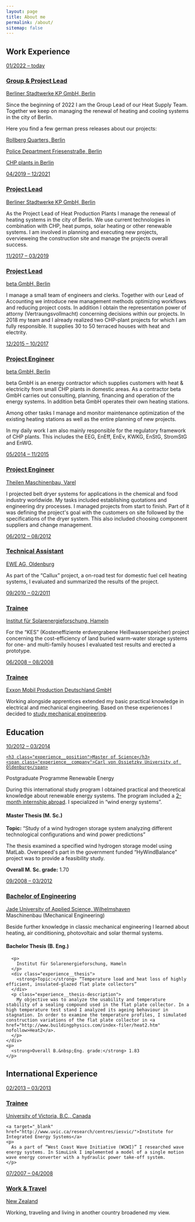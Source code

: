 ```yaml
---
layout: page
title: About me
permalink: /about/
sitemap: false
---
```


<h2 class="experience__headline">Work Experience</h2>
<article class="experience">
  <a class="experience__teaser" href="#">
    <span class="experience__timerange">
      01/2022
      &ndash;
      today
    </span>
    <h3 class="experience__position">Group & Project Lead</h3>
    <span class="experience__company">Berliner Stadtwerke KP  GmbH, Berlin</span>
  </a>

  <div class="experience__description">
    <p>
      Since the beginning of 2022 I am the Group Lead of our Heat Supply Team. Together we keep on managing the renewal of heating and cooling systems in the city of Berlin. 
    </p>
    <p>
      Here you find a few german press releases about our projects: 
    </p>
    <p>
      <a target="_blank" href="https://berlinerstadtwerke.de/presse/aufm-rollberg-und-drunter-zirkulaer-erzeugen-speichern-nutzen/">Rollberg Quarters, Berlin</a>
    </p>
    <p>
      <a target="_blank" href="https://berlinerstadtwerke.de/presse/b-e-m-und-stadtwerke-modernisieren-polizeiwache/">Police Department Friesenstraße, Berlin</a>
    </p>
    <p>
      <a target="_blank" href="https://berlinerstadtwerke.de/presse/sonne-wind-und-waerme/">CHP plants in Berlin</a>
    </p>
  
  </div>
</article>

<article class="experience">
  <a class="experience__teaser" href="#">
    <span class="experience__timerange">
      04/2019
      &ndash;
      12/2021
    </span>
    <h3 class="experience__position">Project Lead</h3>
    <span class="experience__company">Berliner Stadtwerke KP  GmbH, Berlin</span>
  </a>

  <div class="experience__description">
    <p>
      As the Project Lead of Heat Production Plants I manage the renewal of heating systems in the city of Berlin. We use current technologies in combination with CHP, heat pumps, solar heating or other renewable systems. 
      I am involved in planning and executing new projects, overvieweing the construction site and manage the projects overall success.
    </p>
  </div>
</article>

<article class="experience">
  <a class="experience__teaser" href="#">
    <span class="experience__timerange">
      11/2017
      &ndash;
      03/2019
    </span>
    <h3 class="experience__position">Project Lead</h3>
    <span class="experience__company">beta GmbH, Berlin</span>
  </a>

  <div class="experience__description">
    <p>
      I manage a small team of engineers and clerks. Together with our Lead of Accounting we introduce new management methods optimizing workflows and reducing project costs.
      In addition I obtain the representation power of attorny (Vertraungsvollmacht) concerning decisions within our projects.
      In 2018 my team and I already realized two CHP-plant projects for which I am fully responsible. It supplies 30 to 50 terraced houses with heat and electrity.
    </p>
  </div>
</article>

<article class="experience">
  <a class="experience__teaser" href="#">
    <span class="experience__timerange">
      12/2015
      &ndash;
      10/2017
    </span>
    <h3 class="experience__position">Project Engineer</h3>
    <span class="experience__company">beta GmbH, Berlin</span>
  </a>

  <div class="experience__description">
    <p>
      beta GmbH is an energy contractor which supplies customers with heat &amp; electricity from small CHP plants in domestic areas. As a contractor beta GmbH carries out consulting, planning, financing and operation of the energy systems. In addition beta GmbH operates their own heating stations.
    </p>
    <p>
      Among other tasks I manage and monitor maintenance optimization of the existing heating stations as well as the entire planning of new projects.
    </p>
    <p>
      In my daily work I am also mainly responsible for the regulatory framework of CHP plants. This includes the EEG, EnEff, EnEv, KWKG, EnStG, StromStG and EnWG.
    </p>
  </div>
</article>

<article class="experience">
  <a class="experience__teaser" href="#">
    <span class="experience__timerange">
      05/2014
      &ndash;
      11/2015
    </span>
    <h3 class="experience__position">Project Engineer</h3>
    <span class="experience__company">Theilen Maschinenbau, Varel</span>
  </a>

  <div class="experience__description">
    <p>
      I projected belt dryer systems for applications in the chemical and food industry worldwide. My tasks included establishing quotations and engineering dry processes. I managed projects from start to finish. Part of it was defining the project's goal with the customers on site followed by the specifications of the dryer system. This also included choosing component suppliers and change management.
    </p>
  </div>
</article>

<article class="experience">
  <a class="experience__teaser" href="#">
    <span class="experience__timerange">
      06/2012
      &ndash;
      08/2012
    </span>
    <h3 class="experience__position">Technical Assistant</h3>
    <div class="experience__company">EWE AG, Oldenburg</div>
  </a>
  <div class="experience__description">
    <p>
      As part of the “Callux” project, a on-road test for domestic fuel cell heating systems, I evaluated and summarized the results of the project.
    </p>
  </div>
</article>

<article class=" experience">
  <a class="experience__teaser" href="#">
    <span class="experience__timerange">
      09/2010
      &ndash;
      02/2011
    </span>
    <h3 class="experience__position">Trainee</h3>
    <span class="experience__company">Institut für Solarenergieforschung, Hameln</span>
  </a>

  <div class="experience__description">
    <p>
      For the “KES” (Kosteneffiziente erdvergrabene Heißwasserspeicher) project concerning the cost-efficiency of land buried warm-water storage systems for one- and multi-family houses I evaluated test results and erected a prototype.
    </p>
  </div>
</article>

<article class="experience">
  <a class="experience__teaser" href="#">
    <span class="experience__timerange">
      06/2008
      &ndash;
      08/2008
    </span>
    <h3 class="experience__position">Trainee</h3>
    <span class="experience__company">Exxon Mobil Production Deutschland GmbH</span>
  </a>

  <div class="experience__description">
    <p>
      Working alongside apprentices extended my basic practical knowledge in electrical and mechanical engineering. Based on these experiences I decided to <a href="#mechanical-engineering">study mechanical engineering</a>.
    </p>
  </div>
</article>

<h2 class="experience__headline">Education</h2>
<article class="experience">
  <a class="experience__teaser" href="#">
    <span class="experience__timerange">
      10/2012
      &ndash;
      03/2014
    </span>

    <h3 class="experience__position">Master of Science</h3>
    <span class="experience__company">Carl von Ossietzky University of Oldenburg</span>

  </a>

  <div class="experience__description">
    <div class="experience__type">Postgraduate Programme Renewable Energy</div>
    <p>
      During this international study program I obtained practical and theoretical knowledge about renewable energy systems. The program included a <a href="#internship-abroad">2-month internship abroad</a>. I specialized in “wind energy systems”.
    </p>
    <div id="masterthesis" class="experience__highlight">
      <h4 class="experience__thesis-header">Master Thesis (M.&nbsp;Sc.)</h4>
      <div class="experience__thesis">
        <strong>Topic:</strong> “Study of a wind hydrogen storage system analyzing different technological configurations and wind power predictions”
      </div>
      <p class="experience__thesis-description">
        The thesis examined a specified wind hydrogen storage model using MatLab. Overspeed's part in the government funded “HyWindBalance” project was to provide a feasibility study.
      </p>
    </div>
    <p>
      <strong>Overall M.&nbsp;Sc. grade:</strong> 1.70
    </p>
  </div>
</article>

<article class="experience" id="mechanical-engineering">
  <a class="experience__teaser" href="#">
    <span class="experience__timerange">
      09/2008
      &ndash;
      03/2012
    </span>
    <h3 class="experience__position">Bachelor of Engineering</h3>
    <span class="experience__company">Jade University of Applied Science, Wilhelmshaven</span>
  </a>

  <div class="experience__description">
    <div class="experience__type">Maschinenbau (Mechanical Engineering)</div>
    <p>
      Beside further knowledge in classic mechanical engineering I learned about heating, air conditioning, photovoltaic and solar thermal systems.
    </p>
    <div id="bachelorthesis" class="experience__highlight">
      <h4 class="experience__thesis-header">Bachelor Thesis (B.&nbsp;Eng.)</h4>

      <p>
        Institut für Solarenergieforschung, Hameln
      </p>
      <div class="experience__thesis">
        <strong>Topic:</strong> “Temperature load and heat loss of highly efficient, insulated-glazed flat plate collectors”
      </div>
      <p class="experience__thesis-description">
        My objective was to analyze the usability and temperature stability of a sealing compound used in the flat plate collector. In a high temperature test stand I analyzed its ageing behaviour in stagnation. In order to examine the temperature profiles, I simulated construction variations of the flat plate collector in <a href="http://www.buildingphysics.com/index-filer/heat2.htm" nofollow>Heat2</a>.
      </p>
    </div>
    <p>
      <strong>Overall B.&nbsp;Eng. grade:</strong> 1.83
    </p>

  </div>
</article>

<h2 class="experience__headline">International Experience</h2>

<article class=" experience" id="internship-abroad">
  <a class="experience__teaser" href="#">
    <span class="experience__timerange">
      02/2013
      &ndash;
      03/2013
    </span>
    <h3 class="experience__position">Trainee</h3>
    <span class="experience__company"> University of Victoria, B.C., Canada</span>
  </a>

  <div class="experience__description">
    
    <a target="_blank" href="http://www.uvic.ca/research/centres/iesvic/">Institute for Integrated Energy Systems</a>
    <p>
      As a part of “West Coast Wave Initiative (WCWI)” I researched wave energy systems. In SimuLink I implemented a model of a single motion wave energy converter with a hydraulic power take-off system.
    </p>
  </div>
</article>

<article class=" experience">
  <a class="experience__teaser" href="#">
    <span class="experience__timerange">
      07/2007
      &ndash;
      04/2008
    </span>
    <h3 class="experience__position">Work &amp; Travel</h3>
    <span class="experience__company">New Zealand</span>
  </a>

  <div class="experience__description">
    <p>
      Working, traveling and living in another country broadened my view.
    </p>
  </div>
</article>
